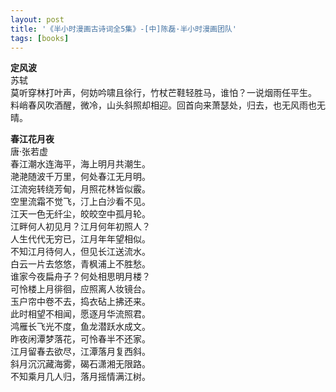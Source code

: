 ```yaml
---
layout: post
title: '《半小时漫画古诗词全5集》-[中]陈磊·半小时漫画团队'
tags: [books]
---
```


**定风波**\
苏轼\
莫听穿林打叶声，何妨吟啸且徐行，竹杖芒鞋轻胜马，谁怕？一说烟雨任平生。\
料峭春风吹酒醒，微冷，山头斜照却相迎。回首向来萧瑟处，归去，也无风雨也无晴。




  **春江花月夜**\
  唐·张若虚\
  春江潮水连海平，海上明月共潮生。  
  滟滟随波千万里，何处春江无月明。  
  江流宛转绕芳甸，月照花林皆似霰。\
  空里流霜不觉飞，汀上白沙看不见。\
  江天一色无纤尘，皎皎空中孤月轮。\
  江畔何人初见月？江月何年初照人？\
  人生代代无穷已，江月年年望相似。\
  不知江月待何人，但见长江送流水。\
  白云一片去悠悠，青枫浦上不胜愁。\
  谁家今夜扁舟子？何处相思明月楼？\
  可怜楼上月徘徊，应照离人妆镜台。\
  玉户帘中卷不去，捣衣砧上拂还来。\
  此时相望不相闻，愿逐月华流照君。\
  鸿雁长飞光不度，鱼龙潜跃水成文。\
  昨夜闲潭梦落花，可怜春半不还家。\
  江月留春去欲尽，江潭落月复西斜。\
  斜月沉沉藏海雾，碣石潇湘无限路。\
  不知乘月几人归，落月摇情满江树。


